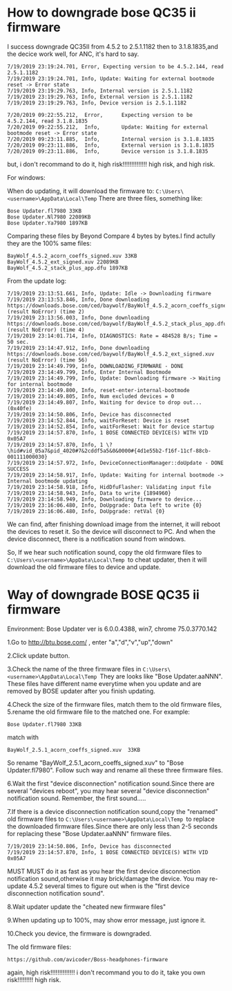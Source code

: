 
# How to downgrade bose QC35 ii firmware

I success downgrade QC35II from 4.5.2 to 2.5.1.1182 then to 3.1.8.1835,and the decice work well, for ANC, it's hard to say.

```
7/19/2019 23:19:24.701, Error, Expecting version to be 4.5.2.144, read 2.5.1.1182
7/19/2019 23:19:24.701, Info, Update: Waiting for external bootmode reset -> Error state
7/19/2019 23:19:29.763, Info, Internal version is 2.5.1.1182
7/19/2019 23:19:29.763, Info, External version is 2.5.1.1182
7/19/2019 23:19:29.763, Info, Device version is 2.5.1.1182
```

```
7/20/2019 09:22:55.212,  Error,      Expecting version to be 4.5.2.144, read 3.1.8.1835
7/20/2019 09:22:55.212,  Info,       Update: Waiting for external bootmode reset -> Error state
7/20/2019 09:23:11.885,  Info,       Internal version is 3.1.8.1835
7/20/2019 09:23:11.886,  Info,       External version is 3.1.8.1835
7/20/2019 09:23:11.886,  Info,       Device version is 3.1.8.1835
```

but, i don't recommand to do it, high risk!!!!!!!!!!!!!! high risk, and high risk.

For windows:

When do updating, it will download the firmware to: `C:\Users\<username>\AppData\Local\Temp`
There are three files, something like:
```
Bose Updater.fl7980 33KB
Bose Updater.Nl7980 22089KB
Bose Updater.Ya7980 1897KB
```
Comparing these files by Beyond Compare 4 bytes by bytes.I find actully they are the 100% same files:
```
BayWolf_4.5.2_acorn_coeffs_signed.xuv 33KB
BayWolf_4.5.2_ext_signed.xuv 22089KB
BayWolf_4.5.2_stack_plus_app.dfu 1897KB
```
From the update log:
```
7/19/2019 23:13:51.661, Info, Update: Idle -> Downloading firmware
7/19/2019 23:13:53.846, Info, Done downloading https://downloads.bose.com/ced/baywolf/BayWolf_4.5.2_acorn_coeffs_signed.xuv (result NoError) (time 2)
7/19/2019 23:13:56.003, Info, Done downloading https://downloads.bose.com/ced/baywolf/BayWolf_4.5.2_stack_plus_app.dfu (result NoError) (time 4)
7/19/2019 23:14:01.714, Info, DIAGNOSTICS: Rate = 484528 B/s; Time = 50 sec.
7/19/2019 23:14:47.912, Info, Done downloading https://downloads.bose.com/ced/baywolf/BayWolf_4.5.2_ext_signed.xuv (result NoError) (time 56)
7/19/2019 23:14:49.799, Info, DOWNLOADING_FIRMWARE - DONE
7/19/2019 23:14:49.799, Info, Enter Internal Bootmode
7/19/2019 23:14:49.799, Info, Update: Downloading firmware -> Waiting for internal bootmode
7/19/2019 23:14:49.800, Info, reset-enter-internal-bootmode
7/19/2019 23:14:49.805, Info, Num excluded devices = 0
7/19/2019 23:14:49.807, Info, Waiting for device to drop out...(0x40fe)
7/19/2019 23:14:50.806, Info, Device has disconnected
7/19/2019 23:14:52.844, Info, waitForReset: Device is reset
7/19/2019 23:14:52.854, Info, waitForReset: Wait for device startup
7/19/2019 23:14:57.870, Info, 1 BOSE CONNECTED DEVICE(S) WITH VID 0x05A7
7/19/2019 23:14:57.870, Info, 1 \?\hid#vid_05a7&pid_4020#7&2cddf5a5&0&0000#{4d1e55b2-f16f-11cf-88cb-001111000030}
7/19/2019 23:14:57.972, Info, DeviceConnectionManager::doUpdate - DONE SUCCESS
7/19/2019 23:14:58.917, Info, Update: Waiting for internal bootmode -> Internal bootmode updating
7/19/2019 23:14:58.918, Info, HidDfuFlasher: Validating input file
7/19/2019 23:14:58.943, Info, Data to write {1894960}
7/19/2019 23:14:58.949, Info, Downloading firmware to device...
7/19/2019 23:16:06.480, Info, DoUpgrade: Data left to write {0}
7/19/2019 23:16:06.480, Info, DoUpgrade: retVal {0}
```
We can find, after finishing download image from the internet, it will reboot the devices to reset it. So the device will disconnect to PC. And when the device disconnect, there is a notification sound from windows.

So, If we hear such notification sound, copy the old firmware files to `C:\Users\<username>\AppData\Local\Temp `to cheat updater, then it will download the old firmware files to device and update.


# Way of downgrade BOSE QC35 ii firmware

Environment: Bose Updater ver is 6.0.0.4388, win7, chrome 75.0.3770.142

1.Go to http://btu.bose.com/ , enter "a","d","v","up","down"

2.Click update button.

3.Check the name of the three firmware files in `C:\Users\<username>\AppData\Local\Temp `They are looks like "Bose Updater.aaNNN". These files have different name everytime when you update and are removed by BOSE updater after you finish updating.

4.Check the size of the firmware files, match them to the old firmware files,
5.rename the old firmware file to the matched one.
 For example:
 ```
 Bose Updater.fl7980 33KB
 ```
   match with 
 ```
 BayWolf_2.5.1_acorn_coeffs_signed.xuv  33KB
 ```
   So rename "BayWolf_2.5.1_acorn_coeffs_signed.xuv" to "Bose Updater.fl7980". Follow such way and rename all these three firmware files.

6.Wait the first "device disconnection" notification sound.Since there are several "devices reboot", you may hear several "device disconnection" notification sound. Remember, the first sound.....

7.If there is a device disconnection notification sound,copy the "renamed" old firmware files to `C:\Users\<username>\AppData\Local\Temp `to replace the downloaded firmware files.Since there are only less than 2-5 seconds for replacing these "Bose Updater.aaNNN" firmware files. 
```
7/19/2019 23:14:50.806, Info, Device has disconnected
7/19/2019 23:14:57.870, Info, 1 BOSE CONNECTED DEVICE(S) WITH VID 0x05A7
```
  MUST MUST do it as fast as you hear the first device disconnection notification sound,otherwise it may brick/damage the device.
You may re-update 4.5.2 several times to figure out when is the "first device disconnection notification sound".

8.Wait updater update the "cheated new firmware files"

9.When updating up to 100%, may show error message, just ignore it.

10.Check you device, the firmware is downgraded. 

  
  
The old firmware files:
```
https://github.com/avicoder/Boss-headphones-firmware
```



again, high risk!!!!!!!!!!!!!! i don't recommand you to do it, take you own risk!!!!!!!!! high risk.
